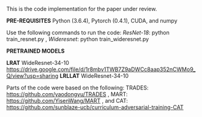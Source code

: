 This is the code implementation for the paper under review. 

**PRE-REQUISITES**
Python (3.6.4),
Pytorch (0.4.1),
CUDA, and
numpy


Use the following commands to run the code:
_ResNet-18_:  python train_resnet.py ,
_Wideresnet_: python train_wideresnet.py


**PRETRAINED MODELS**

**LRAT** WideResnet-34-10  https://drive.google.com/file/d/1r8mbv1TWB7Z9aDWCc8aap352nCWMo9_Q/view?usp=sharing
**LRLLAT** WideResnet-34-10  



Parts of the code were based on the following:
TRADES: https://github.com/yaodongyu/TRADES ,
MART: https://github.com/YisenWang/MART , and
CAT: https://github.com/sunblaze-ucb/curriculum-adversarial-training-CAT
